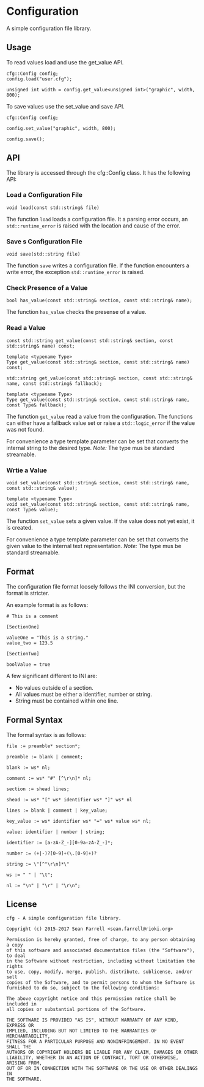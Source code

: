 
# Configuration

A simple configuration file library.

## Usage

To read values load and use the get_value API.

    cfg::Config config;    
    config.load("user.cfg");
    
    unsigned int width = config.get_value<unsigned int>("graphic", width, 800);
    
To save values use the set_value and save API.
    
    cfg::Config config;        
    
    config.set_value("graphic", width, 800);
    
    config.save();
    
## API

The library is accessed through the cfg::Config class. It has the following API:

### Load a Configuration File

    void load(const std::string& file)
    
The function `load` loads a configuration file. It a parsing error occurs,
an `std::runtime_error` is raised with the location and cause of the error.

### Save s Configuration File

    void save(std::string file)

The function `save` writes a configuration file. If the function encounters a 
write error, the exception `std::runtime_error` is raised.

### Check Presence of a Value

    bool has_value(const std::string& section, const std::string& name);
    
The function `has_value` checks the presense of a value.

### Read a Value

    const std::string get_value(const std::string& section, const std::string& name) const;

    template <typename Type>
    Type get_value(const std::string& section, const std::string& name) const;

    std::string get_value(const std::string& section, const std::string& name, const std::string& fallback);

    template <typename Type>
    Type get_value(const std::string& section, const std::string& name, const Type& fallback);
    
The function `get_value` read a value from the configuration. The functions
can either have a fallback value set or raise a `std::logic_error` if the
value was not found.

For convenience a type template parameter can be set that converts the internal
string to the desired type. 
*Note:* The type mus be standard streamable.

### Wrtie a Value

    void set_value(const std::string& section, const std::string& name, const std::string& value);

    template <typename Type>
    void set_value(const std::string& section, const std::string& name, const Type& value);

The function `set_value` sets a given value. If the value does not yet exist,
it is created.

For convenience a type template parameter can be set that converts the given 
value to the internal text representation. 
*Note:* The type mus be standard streamable.
    
## Format

The configuration file format loosely follows the INI conversion, but the 
format is stricter.

An example format is as follows:

    # This is a comment
    
    [SectionOne]
    
    valueOne = "This is a string."
    value_two = 123.5
    
    [SectionTwo]

    boolValue = true
    
A few significant different to INI are:

* No values outside of a section.
* All values must be either a identifier, number or string.
* String must be contained within one line.
    
## Formal Syntax    
    
The formal syntax is as follows:

    file := preamble* section*;
    
    preamble := blank | comment;
    
    blank := ws* nl;
    
    comment := ws* "#" [^\r\n]* nl;
    
    section := shead lines;
    
    shead := ws* "[" ws* identifier ws* "]" ws* nl
    
    lines := blank | comment | key_value;
    
    key_value := ws* identifier ws* "=" ws* value ws* nl;

    value: identifier | number | string;
    
    identifier := [a-zA-Z_-][0-9a-zA-Z_-]*;
    
    number := (+|-)?[0-9]+(\.[0-9]+)?
    
    string := \"[^"\r\n]*\"
    
    ws := " " | "\t";
    
    nl := "\n" | "\r" | "\r\n";

## License

    cfg - A simple configuration file library.

    Copyright (c) 2015-2017 Sean Farrell <sean.farrell@rioki.org>

    Permission is hereby granted, free of charge, to any person obtaining a copy
    of this software and associated documentation files (the "Software"), to deal
    in the Software without restriction, including without limitation the rights
    to use, copy, modify, merge, publish, distribute, sublicense, and/or sell
    copies of the Software, and to permit persons to whom the Software is
    furnished to do so, subject to the following conditions:

    The above copyright notice and this permission notice shall be included in
    all copies or substantial portions of the Software.

    THE SOFTWARE IS PROVIDED "AS IS", WITHOUT WARRANTY OF ANY KIND, EXPRESS OR
    IMPLIED, INCLUDING BUT NOT LIMITED TO THE WARRANTIES OF MERCHANTABILITY,
    FITNESS FOR A PARTICULAR PURPOSE AND NONINFRINGEMENT. IN NO EVENT SHALL THE
    AUTHORS OR COPYRIGHT HOLDERS BE LIABLE FOR ANY CLAIM, DAMAGES OR OTHER
    LIABILITY, WHETHER IN AN ACTION OF CONTRACT, TORT OR OTHERWISE, ARISING FROM,
    OUT OF OR IN CONNECTION WITH THE SOFTWARE OR THE USE OR OTHER DEALINGS IN
    THE SOFTWARE.